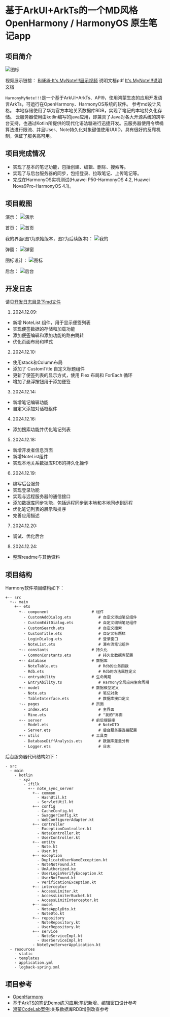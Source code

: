 # 基于ArkUI+ArkTs的一个MD风格OpenHarmony / HarmonyOS 原生笔记app
## 项目简介
![图标](/showpic/icon_v4.png)

视频展示链接：
[BiliBili-It's MyNote!!!展示视频](https://www.bilibili.com/video/BV1hkkoYfExJ)
说明文档pdf
[It's MyNote!!!说明文档](/doc/MyNote-基于OpenHarmony的云笔记软件.pdf)

`HarmonyMyNote!!!`是一个基于ArkUI+ArkTs、API9，使用鸿蒙生态的应用开发语言ArkTs，可运行在OpenHarmony、HarmonyOS系统的软件。
参考md设计风格。
本地存储使用了华为官方本地关系数据库RDB，实现了笔记的本地持久化存储。
云服务器使用由kotlin编写的java应用，即兼具了Java对各大开源系统的跨平台支持，也通过Kotlin所提供的现代化语法糖进行迅捷开发。云服务器使用令牌桶算法进行限流、并且User、Note持久化对象键值使用UUID，具有很好的反爬机制，保证了服务高可用。
## 项目完成情况
- 实现了基本的笔记功能，包括创建、编辑、删除、搜索等。
- 实现了与后台服务器的同步，包括登录、拉取笔记、上传笔记等。
- 完成在HarmonyOS实机测试(Huawei P50-HarmonyOS 4.2, Huawei Nova9Pro-HarmonyOS 4.1)。
## 项目截图
演示：
![演示](/showpic/demo.gif)

首页：
![首页](/showpic/index_page.png)

我的界面(图1为原始版本，图2为后续版本)：
![我的](/showpic/mine_page.png)

弹窗：
![弹窗](/showpic/dialog.png)

图标设计：
![图标](/showpic/icon.png)

后台：
![后台](/showpic/server.png)

## 开发日志
请见[开发日志目录下md文件](/recap/server/Spring%20Data%20JPA.md)
1. 2024.12.09: 
- 新增 NoteList 组件，用于显示便签列表
- 实现便签数据的存储和加载功能
- 添加便签编辑和添加功能的路由跳转
- 优化页面布局和样式
2. 2024.12.10:
- 使用stack和Column布局
- 添加了 CustomTitle 自定义标题组件
- 更新了便签列表的显示方式，使用 Flex 布局和 ForEach 循环
- 增加了悬浮按钮用于添加便签
3. 2024.12.14:
- 新增笔记编辑功能
- 自定义添加对话框组件
4. 2024.12.16:
- 添加搜索功能并优化笔记列表
5. 2024.12.18:
- 新增开发者信息页面
- 新增NoteList组件
- 实现本地关系数据库RDB的持久化操作
6. 2024.12.19:
- 编写后台服务
- 实现登录功能
- 实现与远程服务器的通信接口
- 添加数据库同步功能，包括远程同步到本地和本地同步到远程
- 优化笔记列表的展示和排序
- 完善应用描述
7. 2024.12.20:
- 调试、优化后台
8. 2024.12.24:
- 整理readme与其他资料

## 项目结构
Harmony软件项目结构如下：
```
+-- src
  +-- main
    +-- ets
      +-- component                   # 组件
        - CustomAddDialog.ets            # 自定义添加笔记组件
        - CustomEditDialog.ets           # 自定义编辑笔记组件
        - CustomSearch.ets               # 自定义搜索
        - CustomTitle.ets                # 自定义标题栏
        - LoginDialog.ets                # 登录窗口
        - NoteList.ets                   # 瀑布流笔记组件
      +-- constants                   # 持久化
        - CommonConstants.ets            # 持久化数据库配置
      +-- database                    # 数据库
        - NoteTable.ets                  # Rdb的业务函数
        - Rdb.ets                        # Rdb的方法属性定义
      +-- entryability                # 生命周期
        - EntryAbility.ts                # Harmony全局应用生命周期
      +-- model                       # 数据模型定义
        - Note.ets                       # 笔记对象
        - TableInterface.ets             # 数据库接口定义
      +-- pages                       # 页面
        - Index.ets                      # 主界面
        - Mine.ets                       # "我的"界面
      +-- server                      # 前后端链接
        - Model.ets                      # NoteDTO
        - Server.ets                     # 后台服务器连接配置
      +-- utils                       # 工具类
        - DatabaseDiffAnalysis.ets       # 数据库差量分析
        - Logger.ets                     # 日志
```

后台服务器代码结构如下：
```
- src
  - main
    - kotlin
      - xyz
        - ifilk
          +-- note_sync_server
            +-- common
              - HashUtil.kt
              - ServletUtil.kt
            +-- config
              - CacheConfig.kt
              - SwaggerConfig.kt
              - WebConfigurerAdapter.kt
            +-- controller
              - ExceptionController.kt
              - NoteController.kt
              - UserController.kt
            +-- entity
              - Note.kt
              - User.kt
            +-- exception
              - DuplicateUserNameException.kt
              - NoteNotFound.kt
              - UnAuthorized.ke
              - UserLoginVerifyException.kt
              - UserNotFound.kt
              - VerificationException.kt
            +-- interceptor
              - AccessLimiter.kt
              - AccessLimiterBucket.kt
              - AccessLimitInterceptor.kt
            +-- model
              - NoteApplyDto.kt
              - NoteDto.kt
            +-- repository
              - NoteRepository.kt
              - UserRepository.kt
            +-- service
              - NoteServiceImpl.kt
              - UserServiceImpl.kt
            - NoteSyncServerApplication.kt
  - resources
    - static
    - templates
    - application.yml
    - logback-spring.xml
```

## 项目参考
- [OpenHarmony](https://gitee.com/openharmony)
- [基于ArkTS的笔记Demo练习应用](https://gitee.com/J-Design/easy-memo):笔记新增、编辑窗口设计参考
- [鸿蒙CodeLab案例](https://gitee.com/harmonyos/codelabs/tree/master/Rdb):关系数据库RDB增删改查参考

